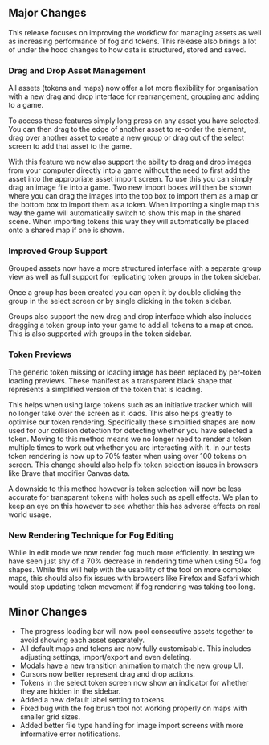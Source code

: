 ## Major Changes

This release focuses on improving the workflow for managing assets as well as increasing performance of fog and tokens. This release also brings a lot of under the hood changes to how data is structured, stored and saved.

### Drag and Drop Asset Management

All assets (tokens and maps) now offer a lot more flexibility for organisation with a new drag and drop interface for rearrangement, grouping and adding to a game.

To access these features simply long press on any asset you have selected. You can then drag to the edge of another asset to re-order the element, drag over another asset to create a new group or drag out of the select screen to add that asset to the game.

With this feature we now also support the ability to drag and drop images from your computer directly into a game without the need to first add the asset into the appropriate asset import screen. To use this you can simply drag an image file into a game. Two new import boxes will then be shown where you can drag the images into the top box to import them as a map or the bottom box to import them as a token. When importing a single map this way the game will automatically switch to show this map in the shared scene. When importing tokens this way they will automatically be placed onto a shared map if one is shown.

### Improved Group Support

Grouped assets now have a more structured interface with a separate group view as well as full support for replicating token groups in the token sidebar.

Once a group has been created you can open it by double clicking the group in the select screen or by single clicking in the token sidebar.

Groups also support the new drag and drop interface which also includes dragging a token group into your game to add all tokens to a map at once. This is also supported with groups in the token sidebar.

### Token Previews

The generic token missing or loading image has been replaced by per-token loading previews.
These manifest as a transparent black shape that represents a simplified version of the token that is loading.

This helps when using large tokens such as an initiative tracker which will no longer take over the screen as it loads.
This also helps greatly to optimise our token rendering. Specifically these simplified shapes are now used for our collision detection for detecting whether you have selected a token. Moving to this method means we no longer need to render a token multiple times to work out whether you are interacting with it. In our tests token rendering is now up to 70% faster when using over 100 tokens on screen. This change should also help fix token selection issues in browsers like Brave that modifier Canvas data.

A downside to this method however is token selection will now be less accurate for transparent tokens with holes such as spell effects. We plan to keep an eye on this however to see whether this has adverse effects on real world usage.

### New Rendering Technique for Fog Editing

While in edit mode we now render fog much more efficiently. In testing we have seen just shy of a 70% decrease in rendering time when using 50+ fog shapes. While this will help with the usability of the tool on more complex maps, this should also fix issues with browsers like Firefox and Safari which would stop updating token movement if fog rendering was taking too long.

## Minor Changes

- The progress loading bar will now pool consecutive assets together to avoid showing each asset separately.
- All default maps and tokens are now fully customisable. This includes adjusting settings, import/export and even deleting.
- Modals have a new transition animation to match the new group UI.
- Cursors now better represent drag and drop actions.
- Tokens in the select token screen now show an indicator for whether they are hidden in the sidebar.
- Added a new default label setting to tokens.
- Fixed bug with the fog brush tool not working properly on maps with smaller grid sizes.
- Added better file type handling for image import screens with more informative error notifications.
